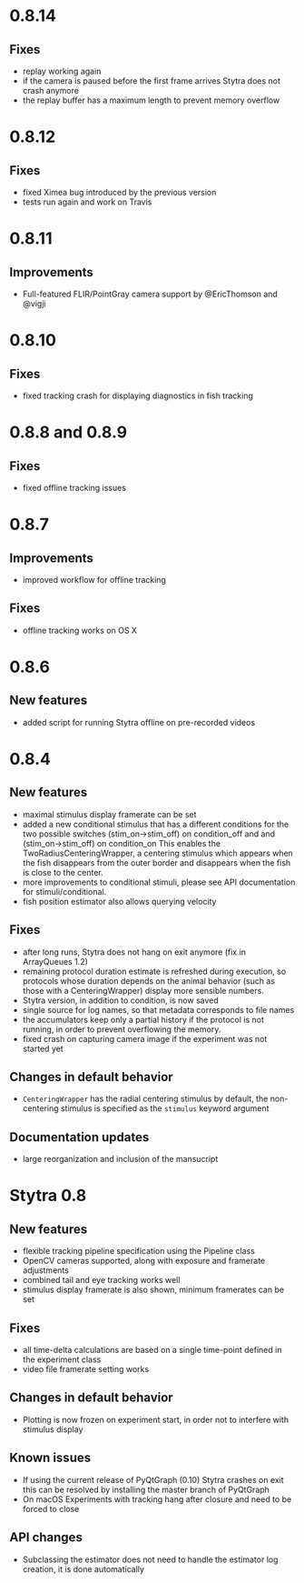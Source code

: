 # 0.8.14
## Fixes
- replay working again
- if the camera is paused before the first frame arrives Stytra does not crash anymore
- the replay buffer has a maximum length to prevent memory overflow

# 0.8.12
## Fixes
- fixed Ximea bug introduced by the previous version
- tests run again and work on Travis

# 0.8.11
## Improvements
- Full-featured FLIR/PointGray camera support by @EricThomson and @vigji

# 0.8.10
## Fixes
- fixed tracking crash for displaying diagnostics in fish tracking

# 0.8.8 and 0.8.9
## Fixes
- fixed offline tracking issues

# 0.8.7
## Improvements
- improved workflow for offline tracking

## Fixes
- offline tracking works on OS X

# 0.8.6

## New features
- added script for running Stytra offline on pre-recorded videos

# 0.8.4

## New features
- maximal stimulus display framerate can be set
- added a new conditional stimulus that has a different conditions for the two possible switches
(stim_on->stim_off) on condition_off and and (stim_on->stim_off) on condition_on
This enables the TwoRadiusCenteringWrapper, a centering stimulus which appears when the fish disappears
from the outer border and disappears when the fish is close to the center.
- more improvements to conditional stimuli, please see API documentation for stimuli/conditional.
- fish position estimator also allows querying velocity

## Fixes
- after long runs, Stytra does not hang on exit anymore (fix in ArrayQueues 1.2)
- remaining protocol duration estimate is refreshed during execution, so protocols
whose duration depends on the animal behavior (such as those with a CenteringWrapper)
display more sensible numbers.
- Stytra version, in addition to condition, is now saved
- single source for log names, so that metadata corresponds to file names
- the accumulators keep only a partial history if the protocol is not running, in order to
prevent overflowing the memory.
- fixed crash on capturing camera image if the experiment was not started yet

## Changes in default behavior
- `CenteringWrapper` has the radial centering stimulus by default, the non-centering
stimulus is specified as the `stimulus` keyword argument 

## Documentation updates
- large reorganization and inclusion of the mansucript


# Stytra 0.8

## New features
- flexible tracking pipeline specification using the Pipeline class  
- OpenCV cameras supported, along with exposure and framerate adjustments
- combined tail and eye tracking works well
- stimulus display framerate is also shown, minimum framerates can be set

## Fixes
- all time-delta calculations are based on a single time-point
defined in the experiment class
- video file framerate setting works

## Changes in default behavior
-  Plotting is now frozen on experiment start, in order not to interfere
with stimulus display

## Known issues
- If using the current release of PyQtGraph (0.10) Stytra crashes on exit
this can be resolved by installing the master branch of PyQtGraph
- On macOS Experiments with tracking hang after closure and need to be
forced to close

## API changes
- Subclassing the estimator does not need to handle the estimator log creation, 
it is done automatically

